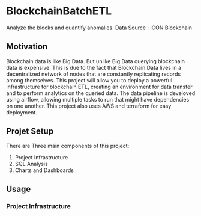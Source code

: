 # BlockchainBatchETL

Analyze the blocks and quantify anomalies. Data Source : ICON Blockchain

## Motivation
Blockchain data is like Big Data. But unlike Big Data querying blockchain data is expensive. This is due to the fact that Blockchain Data lives in a decentralized network of nodes that are constantly replicating records among themselves. This project will allow you to deploy a powerful infrastructure for blockchain ETL, creating an environment for data transfer and to perform analytics on the queried data. The data pipeline is develoved using airflow, allowing multiple tasks to run that might have dependencies on one another. This project also uses AWS and terraform for easy deployment. 

## Projet Setup
There are Three main components of this project: 
1. Project Infrastructure
2. SQL Analysis  
3. Charts and Dashboards

## Usage 

### Project Infrastructure
